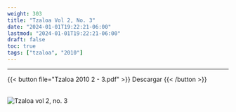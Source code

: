 ```yaml
---
weight: 303
title: "Tzaloa Vol 2, No. 3"
date: "2024-01-01T19:22:21-06:00"
lastmod: "2024-01-01T19:22:21-06:00"
draft: false
toc: true
tags: ["tzaloa", "2010"]
---
```

- - - - - - - - -
{{< button file="Tzaloa 2010 2 - 3.pdf" >}}   Descargar {{< /button >}} 
######
![Tzaloa vol 2, no. 3](images/portada/2-3.jpeg)